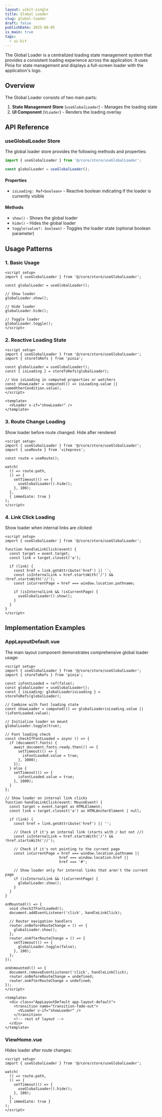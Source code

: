 ```yaml
---
layout: uikit-single
title: Global Loader
slug: global-loader
draft: false
publishDate: 2025-08-05
is_main: true
tags:
  - ui-kit
---
```


The Global Loader is a centralized loading state management system that provides a consistent loading experience across the application. It uses Pinia for state management and displays a full-screen loader with the application's logo.

## Overview

The Global Loader consists of two main parts:
1. **State Management Store** (`useGlobalLoader`) - Manages the loading state
2. **UI Component** (`VLoader`) - Renders the loading overlay

## API Reference

### useGlobalLoader Store

The global loader store provides the following methods and properties:

```typescript
import { useGlobalLoader } from '@/core/store/useGlobalLoader';

const globalLoader = useGlobalLoader();
```

#### Properties

- `isLoading: Ref<boolean>` - Reactive boolean indicating if the loader is currently visible

#### Methods

- `show()` - Shows the global loader
- `hide()` - Hides the global loader  
- `toggle(value?: boolean)` - Toggles the loader state (optional boolean parameter)


## Usage Patterns

### 1. Basic Usage

```vue
<script setup>
import { useGlobalLoader } from '@/core/store/useGlobalLoader';

const globalLoader = useGlobalLoader();

// Show loader
globalLoader.show();

// Hide loader
globalLoader.hide();

// Toggle loader
globalLoader.toggle();
</script>
```

### 2. Reactive Loading State

```vue
<script setup>
import { useGlobalLoader } from '@/core/store/useGlobalLoader';
import { storeToRefs } from 'pinia';

const globalLoader = useGlobalLoader();
const { isLoading } = storeToRefs(globalLoader);

// Use isLoading in computed properties or watchers
const showLoader = computed(() => isLoading.value || someOtherCondition.value);
</script>

<template>
  <VLoader v-if="showLoader" />
</template>
```

### 3. Route Change Loading

Show loader before route changed. Hide after rendered

```vue
<script setup>
import { useGlobalLoader } from '@/core/store/useGlobalLoader';
import { useRoute } from 'vitepress';

const route = useRoute();

watch(
  () => route.path,
  () => {
    setTimeout(() => {
      useGlobalLoader().hide();
    }, 100);
  },
  { immediate: true }
);
</script>
```

### 4. Link Click Loading

Show loader when internal links are clicked:

```vue
<script setup>
import { useGlobalLoader } from '@/core/store/useGlobalLoader';

function handleLinkClick(event) {
  const target = event.target;
  const link = target.closest('a');
  
  if (link) {
    const href = link.getAttribute('href') || '';
    const isInternalLink = href.startsWith('/') && !href.startsWith('//');
    const isCurrentPage = href === window.location.pathname;
    
    if (isInternalLink && !isCurrentPage) {
      useGlobalLoader().show();
    }
  }
}
</script>
```

## Implementation Examples

### AppLayoutDefault.vue

The main layout component demonstrates comprehensive global loader usage:

```vue
<script setup>
import { useGlobalLoader } from '@/core/store/useGlobalLoader';
import { storeToRefs } from 'pinia';

const isFontLoaded = ref(false);
const globalLoader = useGlobalLoader();
const { isLoading: globalLoaderisLoading } = storeToRefs(globalLoader);

// Combine with font loading state
const showLoader = computed(() => globalLoaderisLoading.value || !isFontLoaded.value);

// Initialize loader on mount
globalLoader.toggle(true);

// Font loading check
const checkIfFontLoaded = async () => {
  if (document?.fonts) {
    await document.fonts.ready.then(() => {
      setTimeout(() => {
        isFontLoaded.value = true;
      }, 1000);
    });
  } else {
    setTimeout(() => {
      isFontLoaded.value = true;
    }, 1000);
  }
};

// Show loader on internal link clicks
function handleLinkClick(event: MouseEvent) {
  const target = event.target as HTMLElement;
  const link = target.closest('a') as HTMLAnchorElement | null;

  if (link) {
    const href = link.getAttribute('href') || '';
    
    // Check if it's an internal link (starts with / but not //)
    const isInternalLink = href.startsWith('/') && !href.startsWith('//');
    
    // Check if it's not pointing to the current page
    const isCurrentPage = href === window.location.pathname || 
                         href === window.location.href || 
                         href === '#';
    
    // Show loader only for internal links that aren't the current page
    if (isInternalLink && !isCurrentPage) {
      globalLoader.show();
    }
  }
}

onMounted(() => {
  void checkIfFontLoaded();
  document.addEventListener('click', handleLinkClick);
  
  // Router navigation handlers
  router.onBeforeRouteChange = () => {
    globalLoader.show();
  };
  router.onAfterRouteChange = () => {
    setTimeout(() => {
      globalLoader.toggle(false);
    }, 100);
  };
});

onUnmounted(() => {
  document.removeEventListener('click', handleLinkClick);
  router.onBeforeRouteChange = undefined;
  router.onAfterRouteChange = undefined;
});
</script>

<template>
  <div class="AppLayoutDefault app-layout-default">
    <transition name="transition-fade-out">
      <VLoader v-if="showLoader" />
    </transition>
    <!-- rest of layout -->
  </div>
</template>
```

### ViewHome.vue

Hides loader after route changes:

```vue
<script setup>
import { useGlobalLoader } from '@/core/store/useGlobalLoader';

watch(
  () => route.path,
  () => {
    setTimeout(() => {
      useGlobalLoader().hide();
    }, 100);
  },
  { immediate: true }
);
</script>
```
